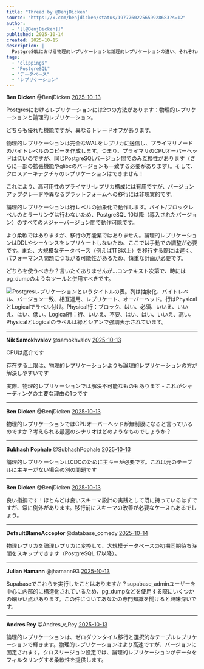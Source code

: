 ```yaml
---
title: "Thread by @BenjDicken"
source: "https://x.com/benjdicken/status/1977760225659928683?s=12"
author:
  - "[[@BenjDicken]]"
published: 2025-10-14
created: 2025-10-15
description: |
  PostgreSQLにおける物理的レプリケーションと論理的レプリケーションの違い、それぞれのトレードオフ、そして使用ケースについての解説スレッド
tags:
  - "clippings"
  - "PostgreSQL"
  - "データベース"
  - "レプリケーション"
---
```

**Ben Dicken** @BenjDicken [2025-10-13](https://x.com/BenjDicken/status/1977760225659928683)

Postgresにおけるレプリケーションには2つの方法があります：物理的レプリケーションと論理的レプリケーション。

どちらも優れた機能ですが、異なるトレードオフがあります。

物理的レプリケーションは完全なWALをレプリカに送信し、プライマリノードのバイトレベルのコピーを作成します。つまり、プライマリのCPUオーバーヘッドは低いのですが、同じPostgreSQLバージョン間でのみ互換性があります（さらに一部の拡張機能やglibcのバージョンも一致する必要があります）。そして、クロスアーキテクチャのレプリケーションはできません！

これにより、高可用性のプライマリ-レプリカ構成には有用ですが、バージョンアップグレードや異なるプラットフォームへの移行には非現実的です。

論理的レプリケーションは行レベルの抽象化で動作します。バイト/ブロックレベルのミラーリングは行わないため、PostgreSQL 10以降（導入されたバージョン）のすべてのメジャーバージョン間で動作可能です。

より柔軟ではありますが、移行の万能薬ではありません。論理的レプリケーションはDDLやシーケンスをレプリケートしないため、ここでは手動での調整が必要です。また、大規模なデータベース（例えば1TB以上）を移行する際には遅く、パフォーマンス問題につながる可能性があるため、慎重な計画が必要です。

どちらを使うべきか？言いたくありませんが...コンテキスト次第で、時にはpg_dumpのようなツールと併用すべきです。

![Postgresレプリケーションというタイトルの表。列は抽象化、バイトレベル、バージョン一致、相互運用、レプリケート、オーバーヘッド。行はPhysicalとLogicalでラベル付け。Physical行：ブロック、はい、必須、いいえ、いいえ、はい、低い。Logical行：行、いいえ、不要、はい、はい、いいえ、高い。PhysicalとLogicalのラベルは緑とシアンで強調表示されています。](https://pbs.twimg.com/media/G3JqZWbagAAsiFT?format=jpg&name=large)

---

**Nik Samokhvalov** @samokhvalov [2025-10-13](https://x.com/samokhvalov/status/1977863067292590518)

CPUは厄介です

存在する上限は、物理的レプリケーションよりも論理的レプリケーションの方が解決しやすいです

実際、物理的レプリケーションでは解決不可能なものもあります - これがシャーディングの主要な理由の1つです

---

**Ben Dicken** @BenjDicken [2025-10-13](https://x.com/BenjDicken/status/1977867546184302645)

物理的レプリケーションではCPUオーバーヘッドが無制限になると言っているのですか？考えられる最悪のシナリオはどのようなものでしょうか？

---

**Subhash Pophale** @SubhashPophale [2025-10-13](https://x.com/SubhashPophale/status/1977791160887476644)

論理的レプリケーションはCDCのために主キーが必要です。これは元のテーブルに主キーがない場合の別の問題です

---

**Ben Dicken** @BenjDicken [2025-10-13](https://x.com/BenjDicken/status/1977798129652285550)

良い指摘です！ほとんどは良いスキーマ設計の実践として既に持っているはずですが、常に例外があります。移行前にスキーマの改善が必要なケースもあるでしょう。

---

**DefaultBlameAcceptor** @database\_comedy [2025-10-14](https://x.com/database_comedy/status/1977893695392219462)

物理レプリカを論理レプリカに変換して、大規模データベースの初期同期待ち時間をスキップできます（PostgreSQL 17以降）。

---

**Julian Hamann** @jhamann93 [2025-10-13](https://x.com/jhamann93/status/1977762230587335086)

Supabaseでこれらを実行したことはありますか？supabase_adminユーザーを中心に内部的に構造化されているため、pg_dumpなどを使用する際にいくつかの細かい点があります。この件についてあなたの専門知識を聞けると興味深いです。

---

**Andres Rey** @Andres\_v\_Rey [2025-10-13](https://x.com/Andres_v_Rey/status/1977831194361245717)

論理的レプリケーションは、ゼロダウンタイム移行と選択的なテーブルレプリケーションで輝きます。物理的レプリケーションはより高速ですが、バージョンに固定されます。クロスリージョン設定では、論理的レプリケーションがデータをフィルタリングする柔軟性を提供します。
